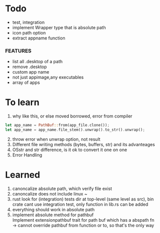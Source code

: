 # Todo
<!-- - Todo inside app   -->
<!-- - Rename variable, dir and file  --> 
- test, integration   
- implement Wrapper type that is absolute path 
- icon path option
- extract appname function
<!-- [Desktop Entry] -->
<!-- Version=0.13.23  -->
<!-- Type=Application -->
<!-- Name=appName -->
<!-- Comment=Application Description -->
<!-- TryExec=Path/to/AppImage -->
<!-- Exec=Path/to/AppImage -->
<!-- Actions=Editor -->
### FEATURES 
- list all .desktop of a path 
- remove .desktop  
- custom app name 
- not just appimage,any executables 
- array of apps 


# To learn 
1. why like this, or else moved borrowed, error from compiler
```rust 
let app_name = PathBuf::from(app_file.clone());
let app_name = app_name.file_stem().unwrap().to_str().unwrap();
```    
2. throw error when unwrap option, not result 
3. Different file writing methods (bytes, buffers, str) and its advanteages   
4. OSstr and str difference, is it ok to convert it one on one   
5. Error Handling

# Learned 
1. canoncalize absolute path, which verify file exist 
2. canoncalize does not include linux ~
3. rust look for (integration) tests dir at top-level (same level as src),
bin crate cant use integration test, only function in lib.rs can be added
4. everything should work in absolute path 
5. implement absolute method for pathbuf  
Implement extensionpathbuf trait for path buf which has a abspath fn  
-> cannot override pathbuf from function or to, so that's the only way 


